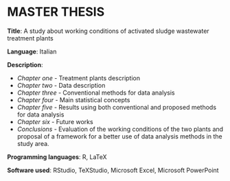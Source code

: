 # MASTER THESIS
**Title**: A study about working conditions of activated sludge wastewater treatment plants

**Language**: Italian

**Description**:
- *Chapter one* - Treatment plants description
- *Chapter two* - Data description
- *Chapter three* - Conventional methods for data analysis
- *Chapter four* - Main statistical concepts
- *Chapter five* - Results using both conventional and proposed methods for data analysis
- *Chapter six* - Future works
- *Conclusions* - Evaluation of the working conditions of the two plants and proposal of a framework for a better use of data analysis methods in the study area. 

**Programming languages**: R, LaTeX

**Software used**: RStudio, TeXStudio, Microsoft Excel, Microsoft PowerPoint

